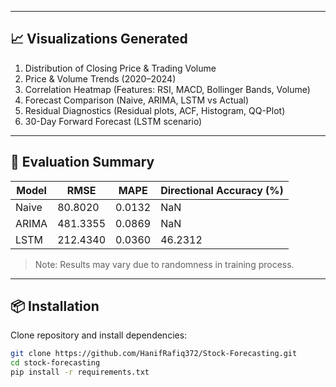 
---

## 📈 Visualizations Generated
1. Distribution of Closing Price & Trading Volume  
2. Price & Volume Trends (2020–2024)  
3. Correlation Heatmap (Features: RSI, MACD, Bollinger Bands, Volume)  
4. Forecast Comparison (Naive, ARIMA, LSTM vs Actual)  
5. Residual Diagnostics (Residual plots, ACF, Histogram, QQ-Plot)  
6. 30-Day Forward Forecast (LSTM scenario)  

---

## 🧪 Evaluation Summary
| Model  | RMSE   | MAPE   | Directional Accuracy (%) |
|--------|--------|--------|---------------------------|
| Naive  | 80.8020  | 0.0132 | NaN      |
| ARIMA  | 481.3355 | 0.0869 | NaN      |
| LSTM   | 212.4340 | 0.0360 | 46.2312  |

> Note: Results may vary due to randomness in training process.

---

## 📦 Installation
Clone repository and install dependencies:
```bash
git clone https://github.com/HanifRafiq372/Stock-Forecasting.git
cd stock-forecasting
pip install -r requirements.txt
